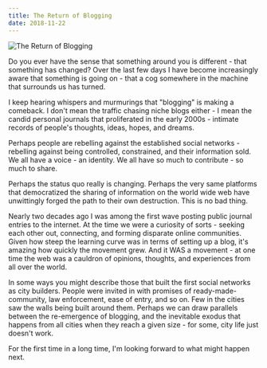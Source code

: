```yaml
---
title: The Return of Blogging
date: 2018-11-22
---
```


![The Return of Blogging](https://source.unsplash.com/cckf4TsHAuw/1600x900)

Do you ever have the sense that something around you is different - that something has changed? Over the last few days I have become increasingly aware that something is going on - that a cog somewhere in the machine that surrounds us has turned.

I keep hearing whispers and murmurings that "blogging" is making a comeback. I don't mean the traffic chasing niche blogs either - I mean the candid personal journals that proliferated in the early 2000s - intimate records of people's thoughts, ideas, hopes, and dreams.

Perhaps people are rebelling against the established social networks - rebelling against being controlled, constrained, and their information sold. We all have a voice - an identity. We all have so much to contribute - so much to share.

Perhaps the status quo really is changing. Perhaps the very same platforms that democratized the sharing of information on the world wide web have unwittingly forged the path to their own destruction. This is no bad thing.

Nearly two decades ago I was among the first wave posting public journal entries to the internet. At the time we were a curiosity of sorts - seeking each other out, connecting, and forming disparate online communities. Given how steep the learning curve was in terms of setting up a blog, it's amazing how quickly the movement grew. And it WAS a movement - at one time the web was a cauldron of opinions, thoughts, and experiences from all over the world.

In some ways you might describe those that built the first social networks as city builders. People were invited in with promises of ready-made-community, law enforcement, ease of entry, and so on. Few in the cities saw the walls being built around them. Perhaps we can draw parallels between the re-emergence of blogging, and the inevitable exodus that happens from all cities when they reach a given size - for some, city life just doesn't work.

For the first time in a long time, I'm looking forward to what might happen next.